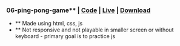 ### 06-ping-pong-game** | [Code](https://github.com/irahuldutta02/javascript-projects-01/tree/main/06-ping-pong-game) | [Live](https://irahuldutta02.github.io/javascript-projects-01/06-ping-pong-game) | [Download](https://minhaskamal.github.io/DownGit/#/home?url=https://github.com/irahuldutta02/javascript-projects-01/tree/main/06-ping-pong-game)
- ** Made using html, css, js
- ** Not responsive and not playable in smaller screen or without keyboard - primary goal is to practice js
